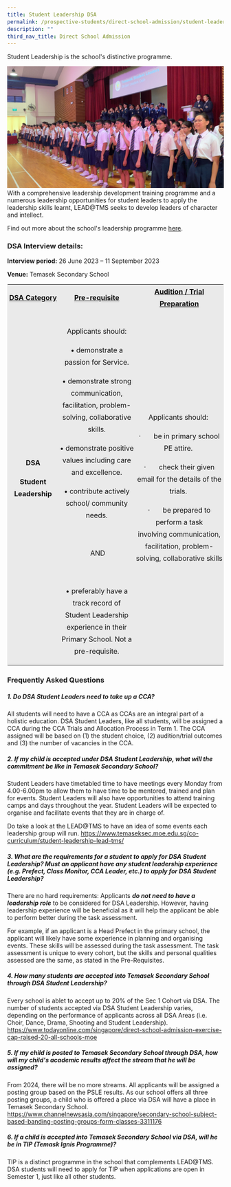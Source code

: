 ```yaml
---
title: Student Leadership DSA
permalink: /prospective-students/direct-school-admission/student-leadership-dsa/
description: ""
third_nav_title: Direct School Admission
---
```

Student Leadership is the school's distinctive programme.  
  
![2019 SLI 2.png](/images/2019%20SLI%202.png)  
With a comprehensive leadership development training programme and a numerous leadership opportunities for student leaders to apply the leadership skills learnt, LEAD@TMS seeks to develop leaders of character and intellect.  
  
Find out more about the school's leadership programme&nbsp;[here](https://temaseksec.moe.edu.sg/co-curriculum/student-leadership-lead-tms).

### DSA Interview details:

**Interview period:**&nbsp;26 June 2023 – 11 September 2023

**Venue:**&nbsp;Temasek Secondary School

<table class="iveo_table ives_tab_1" width="99%" style="margin: 0px; outline: 0px; padding: 0px; border: 1px solid rgb(234, 234, 234);"><tbody class="" style="margin: 0px; outline: 0px; padding: 0px;"><tr class="" style="margin: 0px; outline: 0px; padding: 0px;"><td width="153" class="" style="margin: 0px; outline: 0px; padding: 2px; text-align: center; background-color: rgb(234, 234, 234); color: rgb(34, 34, 34);"><p class="" align="center" style="margin: 0px 0px 1em; outline: 0px; padding: 0px; line-height: 28px; font-size: 16px; color: rgb(17, 17, 17);"><b class="" style="margin: 0px; outline: 0px; padding: 0px;"><u class="" style="margin: 0px; outline: 0px; padding: 0px;"><span lang="EN-US" class="" style="margin: 0px; outline: 0px; padding: 0px;">DSA Category</span></u></b><span lang="EN-US" class="" style="margin: 0px; outline: 0px; padding: 0px;"></span></p></td><td width="254" class="" style="margin: 0px; outline: 0px; padding: 2px; text-align: center; background-color: rgb(234, 234, 234); color: rgb(34, 34, 34);"><p class="" align="center" style="margin: 0px 0px 1em; outline: 0px; padding: 0px; line-height: 28px; font-size: 16px; color: rgb(17, 17, 17);"><b class="" style="margin: 0px; outline: 0px; padding: 0px;"><u class="" style="margin: 0px; outline: 0px; padding: 0px;"><span lang="EN-US" class="" style="margin: 0px; outline: 0px; padding: 0px;">Pre-requisite</span></u></b><span lang="EN-US" class="" style="margin: 0px; outline: 0px; padding: 0px;"></span></p></td><td width="215" class="" style="margin: 0px; outline: 0px; padding: 2px; text-align: center; background-color: rgb(234, 234, 234); color: rgb(34, 34, 34);"><p class="" align="center" style="margin: 0px 0px 1em; outline: 0px; padding: 0px; line-height: 28px; font-size: 16px; color: rgb(17, 17, 17);"><b class="" style="margin: 0px; outline: 0px; padding: 0px;"><u class="" style="margin: 0px; outline: 0px; padding: 0px;"><span lang="EN-US" class="" style="margin: 0px; outline: 0px; padding: 0px;">Audition / Trial Preparation</span></u></b><span lang="EN-US" class="" style="margin: 0px; outline: 0px; padding: 0px;"></span></p></td></tr><tr class="" style="margin: 0px; outline: 0px; padding: 0px;"><td width="153" class="" style="margin: 0px; outline: 0px; padding: 2px; text-align: center; background-color: rgb(234, 234, 234); color: rgb(34, 34, 34);"><p class="" align="center" style="margin: 0px 0px 1em; outline: 0px; padding: 0px; line-height: 28px; font-size: 16px; color: rgb(17, 17, 17);"><b class="" style="margin: 0px; outline: 0px; padding: 0px;"><span lang="EN-US" class="" style="margin: 0px; outline: 0px; padding: 0px;">DSA</span></b></p><p class="" align="center" style="margin: 0px 0px 1em; outline: 0px; padding: 0px; line-height: 28px; font-size: 16px; color: rgb(17, 17, 17);"><b class="" style="margin: 0px; outline: 0px; padding: 0px;"><span lang="EN-US" class="" style="margin: 0px; outline: 0px; padding: 0px;">Student Leadership</span></b><b class="" style="margin: 0px; outline: 0px; padding: 0px;"><span lang="EN-US" class="" style="margin: 0px; outline: 0px; padding: 0px;"></span></b></p><p class="" style="margin: 0px 0px 1em; outline: 0px; padding: 0px; line-height: 28px; font-size: 16px; color: rgb(17, 17, 17);"><b class="" style="margin: 0px; outline: 0px; padding: 0px;"><span lang="EN-US" class="" style="margin: 0px; outline: 0px; padding: 0px;">&nbsp;</span></b></p></td><td width="254" class="" style="margin: 0px; outline: 0px; padding: 2px; text-align: center; background-color: rgb(234, 234, 234); color: rgb(34, 34, 34);"><p class="" style="margin: 0px 0px 1em; outline: 0px; padding: 0px; line-height: 28px; font-size: 16px; color: rgb(17, 17, 17);"><span lang="EN-US" class="" style="margin: 0px; outline: 0px; padding: 0px;"></span></p><p class="" style="margin: 0px 0px 1em; outline: 0px; padding: 0px; line-height: 28px; font-size: 16px; color: rgb(17, 17, 17);"></p><p class="" style="margin: 0px 0px 1em; outline: 0px; padding: 0px; line-height: 28px; font-size: 16px; color: rgb(17, 17, 17);">Applicants should:</p><p class="" style="margin: 0px 0px 1em; outline: 0px; padding: 0px; line-height: 28px; font-size: 16px; color: rgb(17, 17, 17);">•<span style="margin: 0px; outline: 0px; padding: 0px; white-space: pre;"> </span>demonstrate a passion for Service.</p><p class="" style="margin: 0px 0px 1em; outline: 0px; padding: 0px; line-height: 28px; font-size: 16px; color: rgb(17, 17, 17);">•<span style="margin: 0px; outline: 0px; padding: 0px; white-space: pre;"> </span>demonstrate strong communication, facilitation, problem-solving, collaborative skills.</p><p class="" style="margin: 0px 0px 1em; outline: 0px; padding: 0px; line-height: 28px; font-size: 16px; color: rgb(17, 17, 17);">•<span style="margin: 0px; outline: 0px; padding: 0px; white-space: pre;"> </span>demonstrate positive values including care and excellence.</p><p class="" style="margin: 0px 0px 1em; outline: 0px; padding: 0px; line-height: 28px; font-size: 16px; color: rgb(17, 17, 17);">•<span style="margin: 0px; outline: 0px; padding: 0px; white-space: pre;"> </span>contribute actively school/ community needs.</p><p class="" style="margin: 0px 0px 1em; outline: 0px; padding: 0px; line-height: 28px; font-size: 16px; color: rgb(17, 17, 17);"><br style="margin: 0px; outline: 0px; padding: 0px;"></p><p class="" style="margin: 0px 0px 1em; outline: 0px; padding: 0px; line-height: 28px; font-size: 16px; color: rgb(17, 17, 17);">&nbsp;AND</p><p class="" style="margin: 0px 0px 1em; outline: 0px; padding: 0px; line-height: 28px; font-size: 16px; color: rgb(17, 17, 17);"><br style="margin: 0px; outline: 0px; padding: 0px;"></p><p class="" style="margin: 0px 0px 1em; outline: 0px; padding: 0px; line-height: 28px; font-size: 16px; color: rgb(17, 17, 17);">•<span style="margin: 0px; outline: 0px; padding: 0px; white-space: pre;"> </span>preferably have a track record of Student Leadership experience in their Primary School. Not a pre-requisite.</p></td><td width="215" class="" style="margin: 0px; outline: 0px; padding: 2px; text-align: center; background-color: rgb(234, 234, 234); color: rgb(34, 34, 34);"><p class="" style="margin: 0px 0px 1em; outline: 0px; padding: 0px; line-height: 28px; font-size: 16px; color: rgb(17, 17, 17);"><span lang="EN-US" class="" style="margin: 0px; outline: 0px; padding: 0px;">Applicants should:</span>&nbsp;</p><p class="" style="margin: 0px 0px 1em; outline: 0px; padding: 0px; line-height: 28px; font-size: 16px; color: rgb(17, 17, 17);"><span class="" style="margin: 0px; outline: 0px; padding: 0px;">·<span class="" style="margin: 0px; outline: 0px; padding: 0px;">&nbsp;&nbsp;&nbsp;&nbsp;&nbsp;&nbsp;&nbsp;</span></span><span class="" style="margin: 0px; outline: 0px; padding: 0px;">be in primary school PE attire.</span>&nbsp;</p><p class="" style="margin: 0px 0px 1em; outline: 0px; padding: 0px; line-height: 28px; font-size: 16px; color: rgb(17, 17, 17);"><span class="" style="margin: 0px; outline: 0px; padding: 0px;">·<span class="" style="margin: 0px; outline: 0px; padding: 0px;">&nbsp;&nbsp;&nbsp;&nbsp;&nbsp;&nbsp;&nbsp;</span></span><span class="" style="margin: 0px; outline: 0px; padding: 0px;">check their given email for the details of the trials.</span>&nbsp;</p><p class="" style="margin: 0px 0px 1em; outline: 0px; padding: 0px; line-height: 28px; font-size: 16px; color: rgb(17, 17, 17);"><span class="" style="margin: 0px; outline: 0px; padding: 0px;">·<span class="" style="margin: 0px; outline: 0px; padding: 0px;">&nbsp;&nbsp;&nbsp;&nbsp;&nbsp;&nbsp;&nbsp;</span></span><span class="" style="margin: 0px; outline: 0px; padding: 0px;">be prepared to perform a task involving&nbsp;<span style="margin: 0px; outline: 0px; padding: 0px; color: rgb(34, 34, 34);">communication, facilitation, problem-solving, collaborative skills</span><br style="margin: 0px; outline: 0px; padding: 0px;"></span></p></td></tr></tbody></table>

### Frequently Asked Questions
##### 1. Do DSA Student Leaders need to take up a CCA?

All students will need to have a CCA as CCAs are an integral part of a holistic education.
DSA Student Leaders, like all students, will be assigned a CCA during the CCA Trials and Allocation Process in Term 1. The CCA assigned will be based on (1) the student choice, (2) audition/trial outcomes and (3) the number of vacancies in the CCA.


##### 2. If my child is accepted under DSA Student Leadership, what will the commitment be like in Temasek Secondary School?

Student Leaders have timetabled time to have meetings every Monday from 4.00-6.00pm to allow them to have time to be mentored, trained and plan for events. Student Leaders will also have opportunities to attend training camps and days throughout the year.
Student Leaders will be expected to organise and facilitate events that they are in charge of.

Do take a look at the LEAD@TMS to have an idea of some events each leadership group will run.
https://www.temaseksec.moe.edu.sg/co-curriculum/student-leadership-lead-tms/

##### 3. What are the requirements for a student to apply for DSA Student Leadership?  Must an applicant have any student leadership experience (e.g. Prefect, Class Monitor, CCA Leader, etc.) to apply for DSA Student Leadership?

There are no hard requirements: Applicants ***do not need to have a leadership role*** to be considered for DSA Leadership. However, having leadership experience will be beneficial as it will help the applicant be able to perform better during the task assessment.

For example, if an applicant is a Head Prefect in the primary school, the applicant will likely have some experience in planning and organising events. These skills will be assessed during the task assessment.
The task assessment is unique to every cohort, but the skills and personal qualities assessed are the same, as stated in the Pre-Requisites.

##### 4. How many students are accepted into Temasek Secondary School through DSA Student Leadership?

Every school is ablet to accept up to 20% of the Sec 1 Cohort via DSA. The number of students accepted via DSA Student Leadership varies, depending on the performance of applicants across all DSA Areas (i.e. Choir, Dance, Drama, Shooting and Student Leadership).
https://www.todayonline.com/singapore/direct-school-admission-exercise-cap-raised-20-all-schools-moe

##### 5. If my child is posted to Temasek Secondary School through DSA, how will my child's academic results affect the stream that he will be assigned?

From 2024, there will be no more streams. All applicants will be assigned a posting group based on the PSLE results.
As our school offers all three posting groups, a child who is offered a place via DSA will have a place in Temasek Secondary School.
https://www.channelnewsasia.com/singapore/secondary-school-subject-based-banding-posting-groups-form-classes-3311176

##### 6. If a child is accepted into Temasek Secondary School via DSA, will he be in TIP (Temask Ignis Programme)?

TIP is a distinct programme in the school that complements LEAD@TMS. DSA students will need to apply for TIP when applications are open in Semester 1, just like all other students.